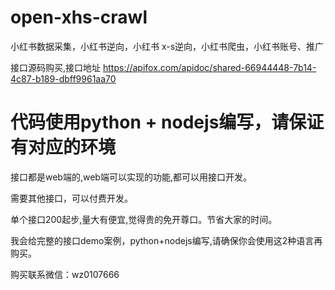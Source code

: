 # open-xhs-crawl
小红书数据采集，小红书逆向，小红书 x-s逆向，小红书爬虫，小红书账号、推广


接口源码购买,接口地址
https://apifox.com/apidoc/shared-66944448-7b14-4c87-b189-dbff9961aa70
# 代码使用python + nodejs编写，请保证有对应的环境


接口都是web端的,web端可以实现的功能,都可以用接口开发。

需要其他接口，可以付费开发。

单个接口200起步,量大有便宜,觉得贵的免开尊口。节省大家的时间。

我会给完整的接口demo案例，python+nodejs编写,请确保你会使用这2种语言再购买。

购买联系微信：wz0107666


